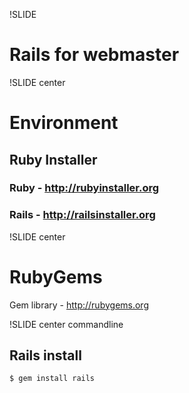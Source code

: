 !SLIDE 
# Rails for webmaster #

!SLIDE center
# Environment #
## Ruby Installer ##
### Ruby - http://rubyinstaller.org ###
### Rails - http://railsinstaller.org ###

!SLIDE center
# RubyGems #
Gem library - http://rubygems.org

!SLIDE center commandline

## Rails install ##
    $ gem install rails
